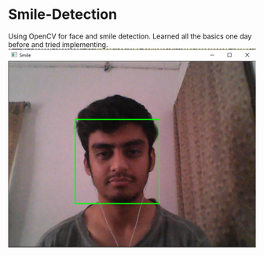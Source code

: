 # Smile-Detection
Using OpenCV for face and smile detection. Learned all the basics one day before and tried implementing.
![Face](face.png)
